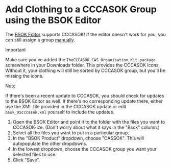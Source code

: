 # Add Clothing to a CCCASOK Group using the BSOK Editor

The [BSOK Editor](https://www.picknmixmods.com/Sims2/Notes/BsokEditor/BsokEditor.html#files) supports CCCASOK! If the editor doesn't work for you, you can still assign a group [manually](manual.md).

> [!IMPORTANT]
> Make sure you've added the `TheCCCASOK_CAS_Organisation_Kit.package` somewhere in your Downloads folder. This provides the CCCASOK icons. Without it, your clothing will still be sorted by CCCASOK group, but you'll be missing the icons.

> [!NOTE]
> If there's been a recent update to CCCASOK, you should check for updates to the BSOK Editor as well. If there's no corresponding update there, either use the XML file provided in the CCCASOK update or edit `bsok_05cccasok.xml` yourself to include the updates.

1. Open the BSOK Editor and point it to the folder with the files you want to CCCASOK-ize. (Don't worry about what it says in the "Bsok" column.)
1. Select all the files you want to put in a particular group.
1. In the "BSOK Product" dropdown, choose "CASSOK". This will autopopulate the other dropdowns.
1. In the lowest dropdown, choose the CCCASOK group you want your selected files to use.
1. Click "Save".